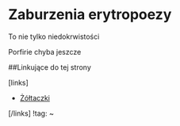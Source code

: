 # Zaburzenia erytropoezy

To nie tylko niedokrwistości

Porfirie chyba jeszcze





##Linkujące do tej strony

[links]

- [Żółtaczki](../Wątroba/Żółtaczki.md)


[/links]
!tag:
~

